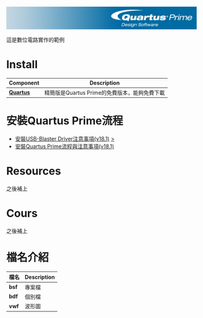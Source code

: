 ![Quartus Logo](assets/quartus-Prime-banner.jpg)

這是數位電路實作的範例

# Install
 Component | Description |
| ---- | --- |
| [**Quartus**](https://www.intel.com.tw/content/www/tw/zh/products/details/fpga/development-tools/quartus-prime/resource.html) | 精簡版是Quartus Prime的免費版本，能夠免費下載 

# 安裝Quartus Prime流程
* [安裝USB-Blaster Driver注意事項(v18.1)](https://chih-hao.synology.me/wordpress/?p=354) [>](assets\installQuartus\installQuartus.md)
* [安裝Quartus Prime流程與注意事項(v18.1)](https://chih-hao.synology.me/wordpress/?p=350)

# Resources
之後補上

# Cours
之後補上

# 檔名介紹
 檔名 | Description |
| ---- | --- |
| **bsf** | 專案檔 |
| **bdf** | 個別檔 |
| **vwf** | 波形圖 |
